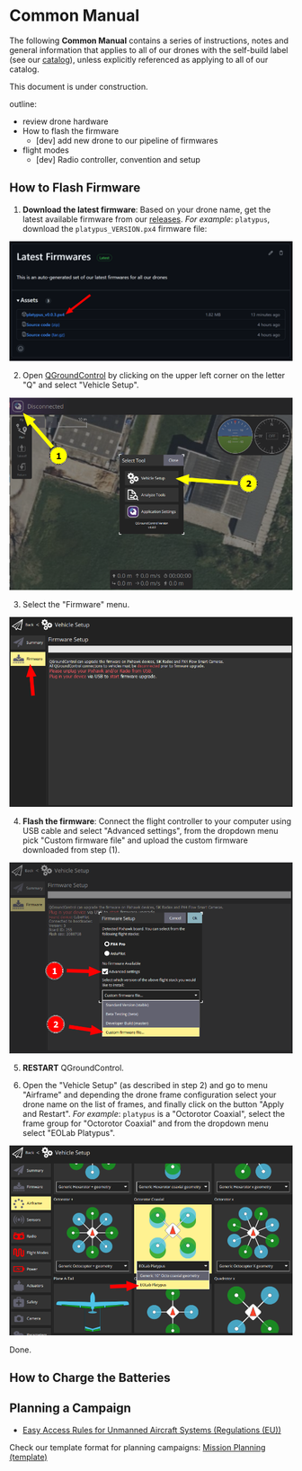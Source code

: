 # Common Manual

The following **Common Manual** contains a series of instructions, notes and general information that applies to all of our drones with the self-build label (see our [catalog](https://drones.eolab.de/#catalog)), unless explicitly referenced as applying to all of our catalog.

This document is under construction.

outline:
- review drone hardware
- How to flash the firmware
  - [dev] add new drone to our pipeline of firmwares
- flight modes
  - [dev] Radio controller, convention and setup

## How to Flash Firmware

1. **Download the latest firmware**: Based on your drone name, get the latest available firmware from our [releases](https://github.com/EOLab-HSRW/drones-fw/releases). *For example*: `platypus`, download the `platypus_VERSION.px4` firmware file:

![releases](./assets/releases.png)

2. Open [QGroundControl](https://qgroundcontrol.com/) by clicking on the upper left corner on the letter "Q" and select "Vehicle Setup".

![QGroundControl Home](./assets/qgroundcontrol-home.png)

3. Select the "Firmware" menu.

![Firmware Menu](./assets/qgroundcontrol-firmware-menu.png)

4. **Flash the firmware**: Connect the flight controller to your computer using USB cable and select "Advanced settings", from the dropdown menu pick "Custom firmware file" and upload the custom firmware downloaded from step (1).

![Flash Custom Firmware](./assets/qgroundcontrol-firmware.png)

5. **RESTART** QGroundControl.

6. Open the "Vehicle Setup" (as described in step 2) and go to menu "Airframe" and depending the drone frame configuration select your drone name on the list of frames, and finally click on the button "Apply and Restart". *For example*: `platypus` is a "Octorotor Coaxial", select the frame group for "Octorotor Coaxial" and from the dropdown menu select "EOLab Platypus".

![Select airframe](./assets/qgroundcontrol-select-airframe.png)

Done.


## How to Charge the Batteries

## Planning a Campaign

- [Easy Access Rules for Unmanned Aircraft Systems (Regulations (EU))](https://www.easa.europa.eu/en/document-library/easy-access-rules/easy-access-rules-unmanned-aircraft-systems-regulations-eu)

Check our template format for planning campaigns: [Mission Planning (template)](https://docs.google.com/document/d/1gdN9ebnTEY66zqJBIfyZLmIBJGGOQ38saH6_vEyxmEk/edit?usp=sharing)
